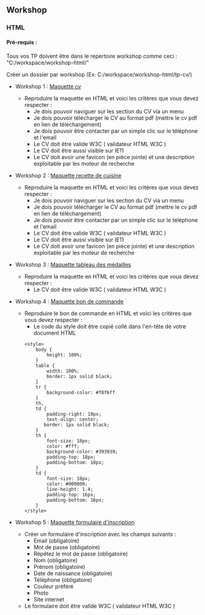 ## Workshop
### HTML

#### Pré-requis :
Tous vos TP doivent être dans le repertoire workshop comme ceci : "C:/workspace/workshop-html/"

Créer un dossier par workshop (Ex: C:/workspace/workshop-html/tp-cv/)
  - Workshop 1 : [Maquette cv](tp-cv/maquette.pdf)
    - Reproduire la maquette en HTML et voici les critères que vous devez respecter :
        - Je dois pouvoir naviguer sur les section du CV via un menu
        - Je dois pouvoir télécharger le CV au format pdf (mettre le cv pdf en lien de téléchargement)
        - Je dois pouvoir être contacter par un simple clic sur le téléphone et l'email
        - Le CV doit être valide W3C ( validateur HTML W3C )
        - Le CV doit être aussi visible sur IE11
        - Le CV doit avoir une favicon (en pièce jointe) et une description exploitable par les moteur de recherche
              
  - Workshop 2 : [Maquette recette de cuisine](tp-recipe/maquette.pdf)
    - Reproduire la maquette en HTML et voici les critères que vous devez respecter :
        - Je dois pouvoir naviguer sur les section du CV via un menu
        - Je dois pouvoir télécharger le CV au format pdf (mettre le cv pdf en lien de téléchargement)
        - Je dois pouvoir être contacter par un simple clic sur le téléphone et l'email
        - Le CV doit être valide W3C ( validateur HTML W3C )
        - Le CV doit être aussi visible sur IE11
        - Le CV doit avoir une favicon (en pièce jointe) et une description exploitable par les moteur de recherche
  - Workshop 3 : [Maquette tableau des médailles](tp-medal-ranking/maquette.pdf)
    - Reproduire la maquette en HTML et voici les critères que vous devez respecter : 
        - Le CV doit être valide W3C ( validateur HTML W3C )
  - Workshop 4 : [Maquette bon de commande](tp-purchase-order/maquette.pdf)
    - Reproduire le bon de commande en HTML et voici les critères que vous devez respecter :
        - Le code du style doit être copié collé dans l'en-tête de votre document HTML
        ```
        <style>
            body {
    	        height: 100%;
            }
            table {
    	        width: 100%;
    	        border: 1px solid black;
            }
            tr {
    	        background-color: #f8f6ff
            }
            th,
            td {
    	        padding-right: 10px;
    	        text-align: center;
    	       border: 1px solid black;
            }
            th {
    	        font-size: 18px;
    	        color: #fff;
    	        background-color: #393939;
    	        padding-top: 18px;
    	        padding-bottom: 18px;
            }
            td {
    	        font-size: 18px;
    	        color: #000000;
    	        line-height: 1.4;
    	        padding-top: 16px;
    	        padding-bottom: 16px;
            }
        </style>
        ``` 
  - Workshop 5 : [Maquette formulaire d'inscription](tp-form/index.html)
    - Créer un formulaire d'inscription avec les champs suivants :
        - Email (obligatoire)
        - Mot de passe (obligatoire)
        - Répétez le mot de passe (obligatoire)
        - Nom (obligatoire)
        - Prénom (obligatoire)
        - Date de naissance  (obligatoire)
        - Téléphone (obligatoire)
        - Couleur préféré
        - Photo
        - Site internet
    - Le formulaire doit être valide W3C ( validateur HTML W3C )
